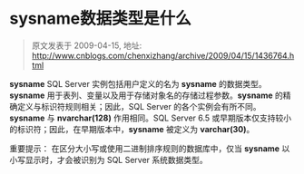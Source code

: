 # sysname数据类型是什么 
> 原文发表于 2009-04-15, 地址: http://www.cnblogs.com/chenxizhang/archive/2009/04/15/1436764.html 


 **sysname**   SQL Server 实例包括用户定义的名为 **sysname** 的数据类型。**sysname** 用于表列、变量以及用于存储对象名的存储过程参数。**sysname** 的精确定义与标识符规则相关；因此，SQL Server 的各个实例会有所不同。**sysname** 与 **nvarchar(128)** 作用相同。SQL Server 6.5 或早期版本仅支持较小的标识符；因此，在早期版本中，**sysname** 被定义为 **varchar(30)**。

  重要提示： 在区分大小写或使用二进制排序规则的数据库中，仅当 **sysname** 以小写显示时，才会被识别为 SQL Server 系统数据类型。





